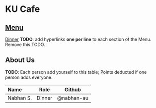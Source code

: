 # KU Cafe

## [Menu](Menu.md)
[Dinner](Menu.md/#dinner-menu)
**TODO**: add hyperlinks **one per line** to each section of the Menu. Remove this TODO.


## About Us

**TODO**: Each person add yourself to this table; Points deducted if one person adds everyone.

| Name      | Role      | Github          |
|:----------|-----------|-----------------|
| Nabhan S. | Dinner | @nabhan-au |